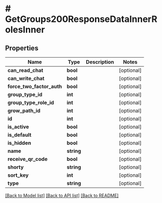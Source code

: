 # # GetGroups200ResponseDataInnerRolesInner

## Properties

Name | Type | Description | Notes
------------ | ------------- | ------------- | -------------
**can_read_chat** | **bool** |  | [optional]
**can_write_chat** | **bool** |  | [optional]
**force_two_factor_auth** | **bool** |  | [optional]
**group_type_id** | **int** |  | [optional]
**group_type_role_id** | **int** |  | [optional]
**grow_path_id** | **int** |  | [optional]
**id** | **int** |  | [optional]
**is_active** | **bool** |  | [optional]
**is_default** | **bool** |  | [optional]
**is_hidden** | **bool** |  | [optional]
**name** | **string** |  | [optional]
**receive_qr_code** | **bool** |  | [optional]
**shorty** | **string** |  | [optional]
**sort_key** | **int** |  | [optional]
**type** | **string** |  | [optional]

[[Back to Model list]](../../README.md#models) [[Back to API list]](../../README.md#endpoints) [[Back to README]](../../README.md)
